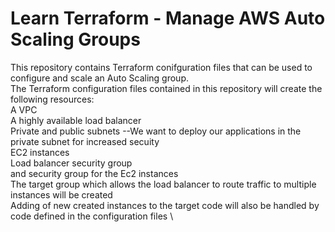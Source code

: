 # Learn Terraform - Manage AWS Auto Scaling Groups

This repository contains Terraform conifguration files that can be used to configure and scale an Auto Scaling group. \
The Terraform configuration files contained in this repository will create the following resources:\
A VPC \
A highly available load balancer \
Private and public subnets --We want to deploy our applications in the private subnet for increased secuity\
EC2 instances \
Load balancer security group \
and security group for the Ec2 instances \
The target group which allows the load balancer to route traffic to multiple instances will be created \
Adding of new created instances to the target code will also be handled by code defined in the configuration files \



